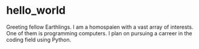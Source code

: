 # hello_world
Greeting fellow Earthlings. I am a homospaien with a vast array of interests. One of them is programming computers. I plan on pursuing a carreer in the coding field using Python. 
